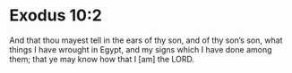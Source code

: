 # Exodus 10:2

And that thou mayest tell in the ears of thy son, and of thy son’s son, what things I have wrought in Egypt, and my signs which I have done among them; that ye may know how that I [am] the LORD.